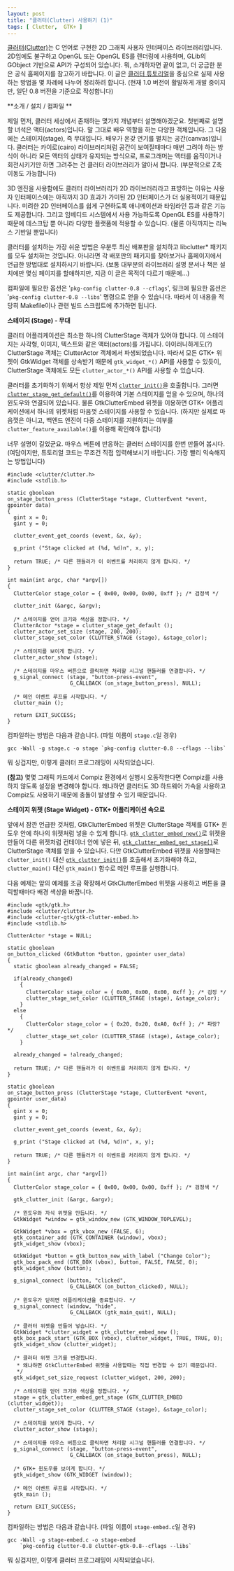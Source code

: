 ```yaml
---
layout: post
title: "클러터(Clutter) 사용하기 (1)"
tags: [ Clutter,  GTK+ ]
---
```


[클러터(Clutter)](http://www.clutter-project.org/)는 C 언어로 구현한 2D 그래픽 사용자 인터페이스 라이브러리입니다. 2D임에도 불구하고 OpenGL 또는 OpenGL ES를 렌더링에 사용하며, GLib의 GObject 기반으로 API가 구성되어 있습니다. 뭐, 소개하자면 끝이 없고, 더 궁금한 분은 공식 홈페이지를 참고하기 바랍니다. 이 글은 [클러터 튜토리얼](http://www.openismus.com/documents/clutter_tutorial/0.8/docs/tutorial/html/index.html)을 중심으로 실제 사용하는 방법을 몇 차례에 나누어 정리하려 합니다. (현재 1.0 버전이 활발하게 개발 중이지만, 일단 0.8 버전을 기준으로 작성합니다)

**소개 / 설치 / 컴파일
**

제일 먼저, 클러터 세상에서 존재하는 몇가지 개념부터 설명해야겠군요. 첫번째로 설명할 녀석은 액터(actors)입니다. 말 그대로 배우 역할을 하는 다양한 객체입니다. 그 다음에는 스테이지(stage), 즉 무대입니다. 배우가 온갖 연기를 펼치는 공간(canvas)입니다. 클러터는 카이로(cairo) 라이브러리처럼 공간이 보여질때마다 매번 그려야 하는 방식이 아니라 모든 액터의 상태가 유지되는 방식으로, 프로그래머는 액터를 움직이거나 회전시키기만 하면 그려주는 건 클러터 라이브러리가 알아서 합니다. (부분적으로 Z축 이동도 가능합니다)

3D 엔진을 사용함에도 클러터 라이브러리가 2D 라이브러리라고 표방하는 이유는 사용자 인터페이스에는 아직까지 3D 효과가 가미된 2D 인터페이스가 더 실용적이기 때문입니다. 미려한 2D 인터페이스를 쉽게 구현하도록 애니메이션과 타임라인 등과 같은 기능도 제공합니다. 그리고 임베디드 시스템에서 사용 가능하도록 OpenGL ES를 사용하기 때문에 데스크탑 뿐 아니라 다양한 플랫폼에 적용할 수 있습니다. (물론 아직까지는 리눅스 기반일 뿐입니다)

클러터를 설치하는 가장 쉬운 방법은 우분투 최신 배포판을 설치하고 libclutter\* 패키지를 모두 설치하는 것입니다. 아니라면 각 배포판의 패키지를 찾아보거나 홈페이지에서 언급한 방법대로 설치하시기 바랍니다. (보통 대부분의 라이브러리 설명 문서나 책은 설치에만 몇십 페이지를 할애하지만, 지금 이 글은 목적이 다르기 때문에...)

컴파일에 필요한 옵션은 '`pkg-config clutter-0.8 --cflags`', 링크에 필요한 옵션은 '`pkg-config clutter-0.8 --libs`' 명령으로 얻을 수 있습니다. 따라서 이 내용을 적당히 Makefile이나 관련 빌드 스크립트에 추가하면 됩니다.

**스테이지 (Stage) - 무대**

클러터 어플리케이션은 최소한 하나의 ClutterStage 객체가 있어야 합니다. 이 스테이지는 사각형, 이미지, 텍스트와 같은 액터(actors)를 가집니다. 아이러니하게도(?) ClutterStage 객체는 ClutterActor 객체에서 파생되었습니다. 따라서 모든 GTK+ 위젯이 GtkWidget 객체를 상속받기 때문에 `gtk_widget_*()` API를 사용할 수 있듯이, ClutterStage 객체에도 모든 `clutter_actor_*()` API를 사용할 수 있습니다.

클러터를 초기화하기 위해서 항상 제일 먼저 [`clutter_init()`](http://clutter-project.org/docs/clutter/stable/clutter-General.html#clutter-init)을 호출합니다. 그러면 [`clutter_stage_get_default()`](http://clutter-project.org/docs/clutter/stable/ClutterStage.html#clutter-stage-get-default)를 이용하여 기본 스테이지를 얻을 수 있으며, 하나의 윈도우와 연결되어 있습니다. 물론 GtkClutterEmbed 위젯을 이용하면 GTK+ 어플리케이션에서 하나의 위젯처럼 마음껏 스테이지를 사용할 수 있습니다. (하지만 실제로 마음껏은 아니고, 백엔드 엔진이 다중 스테이지를 지원하지는 여부를 `clutter_feature_available()`를 이용해 확인해야 합니다)

너무 설명이 길었군요. 마우스 버튼에 반응하는 클러터 스테이지를 한번 만들어 봅시다. (여담이지만, 튜토리얼 코드는 무조건 직접 입력해보시기 바랍니다. 가장 빨리 익숙해지는 방법입니다)

    #include <clutter/clutter.h>
    #include <stdlib.h>

    static gboolean
    on_stage_button_press (ClutterStage *stage, ClutterEvent *event, gpointer data)
    {
      gint x = 0;
      gint y = 0;

      clutter_event_get_coords (event, &x, &y);

      g_print ("Stage clicked at (%d, %d)n", x, y);

      return TRUE; /* 다른 핸들러가 이 이벤트를 처리하지 않게 합니다. */
    }

    int main(int argc, char *argv[])
    {
      ClutterColor stage_color = { 0x00, 0x00, 0x00, 0xff }; /* 검정색 */

      clutter_init (&argc, &argv);

      /* 스테이지를 얻어 크기와 색상을 정합니다. */
      ClutterActor *stage = clutter_stage_get_default ();
      clutter_actor_set_size (stage, 200, 200);
      clutter_stage_set_color (CLUTTER_STAGE (stage), &stage_color);

      /* 스테이지를 보이게 합니다. */
      clutter_actor_show (stage);

      /* 스테이지를 마우스 버튼으로 클릭하면 처리할 시그널 핸들러를 연결합니다. */
      g_signal_connect (stage, "button-press-event",
                        G_CALLBACK (on_stage_button_press), NULL);

      /* 메인 이벤트 루프를 시작합니다. */
      clutter_main ();

      return EXIT_SUCCESS;
    }

컴파일하는 방법은 다음과 같습니다. (파일 이름이 `stage.c`일 경우)

    gcc -Wall -g stage.c -o stage `pkg-config clutter-0.8 --cflags --libs`

뭐 싱겁지만, 이렇게 클러터 프로그래밍이 시작되었습니다.

**(참고)** 몇몇 그래픽 카드에서 Compiz 환경에서 실행시 오동작한다면 Compiz를 사용하지 않도록 설정을 변경해야 합니다. 왜냐하면 클러터도 3D 하드웨어 가속을 사용하고 Compiz도 사용하기 때문에 충돌이 발생할 수 있기 때문입니다.

**스테이지 위젯 (Stage Widget) - GTK+ 어플리케이션 속으로**

앞에서 잠깐 언급한 것처럼, GtkClutterEmbed 위젯은 ClutterStage 객체를 GTK+ 윈도우 안에 하나의 위젯처럼 넣을 수 있게 합니다. [`gtk_clutter_embed_new()`](http://www.clutter-project.org/docs/clutter-gtk/stable/GtkClutterEmbed.html#gtk-clutter-embed-new)로 위젯을 만들어 다른 위젯처럼 컨테이너 안에 넣은 뒤, [`gtk_clutter_embed_get_stage()`](http://www.clutter-project.org/docs/clutter-gtk/stable/GtkClutterEmbed.html#gtk-clutter-embed-get-stage)로 ClutterStage 객체를 얻을 수 있습니다. 다만 GtkClutterEmbed 위젯을 사용할때는 `clutter_init()` 대신 [`gtk_clutter_init()`](http://www.clutter-project.org/docs/clutter-gtk/stable/clutter-gtk-Utility-Functions.html#gtk-clutter-init)를 호출해서 초기화해야 하고, `clutter_main()` 대신 `gtk_main()` 함수로 메인 루프를 실행합니다.

다음 예제는 앞의 예제를 조금 확장해서 GtkClutterEmbed 위젯을 사용하고 버튼을 클릭할때마다 배경 색상을 바꿉니다.

    #include <gtk/gtk.h>
    #include <clutter/clutter.h>
    #include <clutter-gtk/gtk-clutter-embed.h>
    #include <stdlib.h>

    ClutterActor *stage = NULL;

    static gboolean
    on_button_clicked (GtkButton *button, gpointer user_data)
    {
      static gboolean already_changed = FALSE;

      if(already_changed)
        {
          ClutterColor stage_color = { 0x00, 0x00, 0x00, 0xff }; /* 검정 */
          clutter_stage_set_color (CLUTTER_STAGE (stage), &stage_color);
        }
      else
        {
          ClutterColor stage_color = { 0x20, 0x20, 0xA0, 0xff }; /* 파랑? */
          clutter_stage_set_color (CLUTTER_STAGE (stage), &stage_color);
        }

      already_changed = !already_changed;

      return TRUE; /* 다른 핸들러가 이 이벤트를 처리하지 않게 합니다. */
    }

    static gboolean
    on_stage_button_press (ClutterStage *stage, ClutterEvent *event, gpointer user_data)
    {
      gint x = 0;
      gint y = 0;

      clutter_event_get_coords (event, &x, &y);

      g_print ("Stage clicked at (%d, %d)n", x, y);

      return TRUE; /* 다른 핸들러가 이 이벤트를 처리하지 않게 합니다. */
    }

    int main(int argc, char *argv[])
    {
      ClutterColor stage_color = { 0x00, 0x00, 0x00, 0xff }; /* 검정색 */

      gtk_clutter_init (&argc, &argv);

      /* 윈도우와 자식 위젯을 만듭니다. */
      GtkWidget *window = gtk_window_new (GTK_WINDOW_TOPLEVEL);

      GtkWidget *vbox = gtk_vbox_new (FALSE, 6);
      gtk_container_add (GTK_CONTAINER (window), vbox);
      gtk_widget_show (vbox);

      GtkWidget *button = gtk_button_new_with_label ("Change Color");
      gtk_box_pack_end (GTK_BOX (vbox), button, FALSE, FALSE, 0);
      gtk_widget_show (button);

      g_signal_connect (button, "clicked",
                        G_CALLBACK (on_button_clicked), NULL);

      /* 윈도우가 닫히면 어플리케이션을 종료합니다. */
      g_signal_connect (window, "hide",
                        G_CALLBACK (gtk_main_quit), NULL);

      /* 클러터 위젯을 만들어 넣습니다. */
      GtkWidget *clutter_widget = gtk_clutter_embed_new ();
      gtk_box_pack_start (GTK_BOX (vbox), clutter_widget, TRUE, TRUE, 0);
      gtk_widget_show (clutter_widget);

      /* 클러터 위젯 크기를 변경합니다.
       * 왜냐하면 GtkClutterEmbed 위젯을 사용할때는 직접 변경할 수 없기 때문입니다.
       */
      gtk_widget_set_size_request (clutter_widget, 200, 200);

      /* 스테이지를 얻어 크기와 색상을 정합니다. */
      stage = gtk_clutter_embed_get_stage (GTK_CLUTTER_EMBED (clutter_widget));
      clutter_stage_set_color (CLUTTER_STAGE (stage), &stage_color);

      /* 스테이지를 보이게 합니다. */
      clutter_actor_show (stage);

      /* 스테이지를 마우스 버튼으로 클릭하면 처리할 시그널 핸들러를 연결합니다. */
      g_signal_connect (stage, "button-press-event",
                        G_CALLBACK (on_stage_button_press), NULL);

      /* GTK+ 윈도우를 보이게 합니다. */
      gtk_widget_show (GTK_WIDGET (window));

      /* 메인 이벤트 루프를 시작합니다. */
      gtk_main ();

      return EXIT_SUCCESS;
    }

컴파일하는 방법은 다음과 같습니다. (파일 이름이 `stage-embed.c`일 경우)

    gcc -Wall -g stage-embed.c -o stage-embed 
        `pkg-config clutter-0.8 clutter-gtk-0.8--cflags --libs`

뭐 싱겁지만, 이렇게 클러터 프로그래밍이 시작되었습니다.
